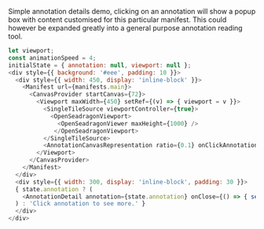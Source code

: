 Simple annotation details demo, clicking on an annotation will show a popup box with content customised
for this particular manifest. This could however be expanded greatly into a general purpose annotation reading tool.
```js
let viewport;
const animationSpeed = 4;
initialState = { annotation: null, viewport: null };
<div style={{ background: '#eee', padding: 10 }}>
  <div style={{ width: 450, display: 'inline-block' }}>
    <Manifest url={manifests.main}>
      <CanvasProvider startCanvas={72}>
        <Viewport maxWidth={450} setRef={(v) => { viewport = v }}>
          <SingleTileSource viewportController={true}>
            <OpenSeadragonViewport>
              <OpenSeadragonViewer maxHeight={1000} />
             </OpenSeadragonViewport>
          </SingleTileSource>
          <AnnotationCanvasRepresentation ratio={0.1} onClickAnnotation={(annotation, bounds) => { setState({ annotation }); viewport.goToRect(bounds, 300, animationSpeed) }}/> 
        </Viewport>
      </CanvasProvider>
    </Manifest>
  </div>
  <div style={{ width: 300, display: 'inline-block', padding: 30 }}>
  { state.annotation ? (
    <AnnotationDetail annotation={state.annotation} onClose={() => { setState({ annotation: null }); viewport.resetView(animationSpeed); }} />
  ) : 'Click annotation to see more.' }
  </div>
</div>
```